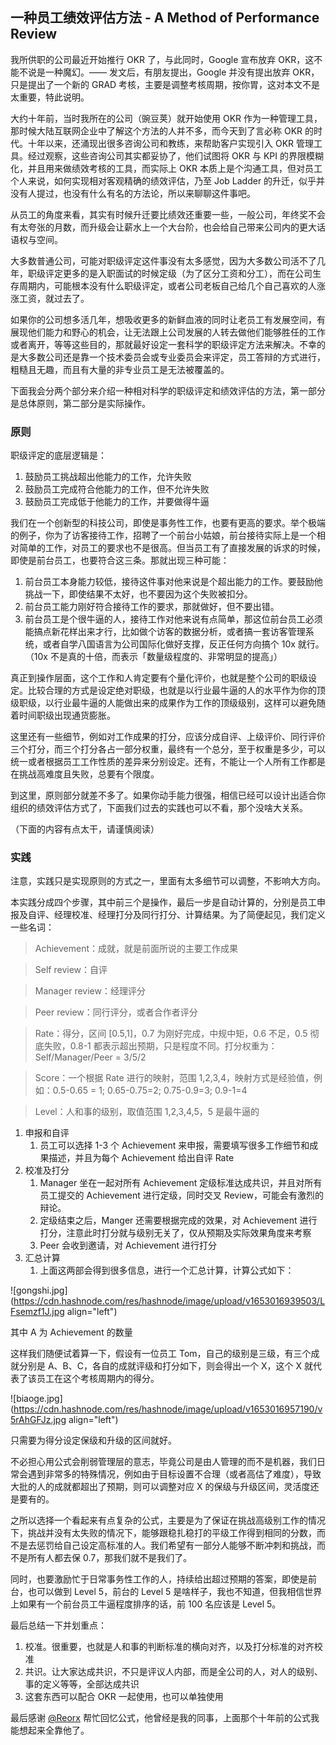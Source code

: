 ## 一种员工绩效评估方法 - A Method of Performance Review

我所供职的公司最近开始推行 OKR 了，与此同时，Google 宣布放弃 OKR，这不能不说是一种魔幻。—— 发文后，有朋友提出，Google 并没有提出放弃 OKR，只是提出了一个新的 GRAD 考核，主要是调整考核周期，按你胃，这对本文不是太重要，特此说明。

大约十年前，当时我所在的公司（豌豆荚）就开始使用 OKR 作为一种管理工具，那时候大陆互联网企业中了解这个方法的人并不多，而今天到了言必称 OKR 的时代。十年以来，还涌现出很多咨询公司和教练，来帮助客户实现引入 OKR 管理工具。经过观察，这些咨询公司其实都妥协了，他们试图将 OKR 与 KPI 的界限模糊化，并且用来做绩效考核的工具，而实际上 OKR 本质上是个沟通工具，但对员工个人来说，如何实现相对客观精确的绩效评估，乃至 Job Ladder 的升迁，似乎并没有人提过，也没有什么有名的方法论，所以来聊聊这件事吧。

从员工的角度来看，其实有时候升迁要比绩效还重要一些，一般公司，年终奖不会有太夸张的月数，而升级会让薪水上一个大台阶，也会给自己带来公司内的更大话语权与空间。

大多数普通公司，可能对职级评定这件事没有太多感觉，因为大多数公司活不了几年，职级评定更多的是入职面试的时候定级（为了区分工资和分工），而在公司生存周期内，可能根本没有什么职级评定，或者公司老板自己给几个自己喜欢的人涨涨工资，就过去了。

如果你的公司想多活几年，想吸收更多的新鲜血液的同时让老员工有发展空间，有展现他们能力和野心的机会，让无法跟上公司发展的人转去做他们能够胜任的工作或者离开，等等这些目的，那就最好设定一套科学的职级评定方法来解决。不幸的是大多数公司还是靠一个技术委员会或专业委员会来评定，员工答辩的方式进行，粗糙且无趣，而且有大量的非专业员工是无法被覆盖的。

下面我会分两个部分来介绍一种相对科学的职级评定和绩效评估的方法，第一部分是总体原则，第二部分是实际操作。

### 原则

职级评定的底层逻辑是：

1. 鼓励员工挑战超出他能力的工作，允许失败
2. 鼓励员工完成符合他能力的工作，但不允许失败
3. 鼓励员工完成低于他能力的工作，并要做得牛逼

我们在一个创新型的科技公司，即使是事务性工作，也要有更高的要求。举个极端的例子，你为了访客接待工作，招聘了一个前台小姑娘，前台接待实际上是一个相对简单的工作，对员工的要求也不是很高。但当员工有了直接发展的诉求的时候，即使是前台员工，也要符合这三条。那就出现三种可能：

1. 前台员工本身能力较低，接待这件事对他来说是个超出能力的工作。要鼓励他挑战一下，即使结果不太好，也不要因为这个失败被扣分。
2. 前台员工能力刚好符合接待工作的要求，那就做好，但不要出错。
3. 前台员工是个很牛逼的人，接待工作对他来说有点简单，那这位前台员工必须能搞点新花样出来才行，比如做个访客的数据分析，或者搞一套访客管理系统，或者自学八国语言为公司国际化做好支撑，反正任何方向搞个 10x 就行。（10x 不是真的十倍，而表示「数量级程度的、非常明显的提高」）

真正到操作层面，这个工作和人肯定要有个量化评价，也就是整个公司的职级设定。比较合理的方式是设定绝对职级，也就是以行业最牛逼的人的水平作为你的顶级职级，以行业最牛逼的人能做出来的成果作为工作的顶级级别，这样可以避免随着时间职级出现通货膨胀。

这里还有一些细节，例如对工作成果的打分，应该分成自评、上级评价、同行评价三个打分，而三个打分各占一部分权重，最终有一个总分，至于权重是多少，可以统一或者根据员工工作性质的差异来分别设定。还有，不能让一个人所有工作都是在挑战高难度且失败，总要有个限度。

到这里，原则部分就差不多了。如果你动手能力很强，相信已经可以设计出适合你组织的绩效评估方式了，下面我们过去的实践也可以不看，那个没啥大关系。

（下面的内容有点太干，请谨慎阅读）

### 实践

注意，实践只是实现原则的方式之一，里面有太多细节可以调整，不影响大方向。

本实践分成四个步骤，其中前三个是操作，最后一步是自动计算的，分别是员工申报及自评、经理校准、经理打分及同行打分、计算结果。为了简便起见，我们定义一些名词：

> Achievement：成就，就是前面所说的主要工作成果

> Self review：自评

> Manager review：经理评分

> Peer review：同行评分，或者合作者评分

> Rate：得分，区间 [0.5,1]，0.7 为刚好完成，中规中矩，0.6 不足，0.5 彻底失败，0.8-1 都表示超出预期，只是程度不同。打分权重为：Self/Manager/Peer = 3/5/2

> Score：一个根据 Rate 进行的映射，范围 1,2,3,4，映射方式是经验值，例如：0.5-0.65 = 1; 0.65-0.75=2; 0.75-0.9=3; 0.9-1=4

> Level：人和事的级别，取值范围 1,2,3,4,5，5 是最牛逼的

1. 申报和自评
    1. 员工可以选择 1-3 个 Achievement 来申报，需要填写很多工作细节和成果描述，并且为每个 Achievement 给出自评 Rate
2. 校准及打分
    1. Manager 坐在一起对所有 Achievement 定级标准达成共识，并且对所有员工提交的 Achievement 进行定级，同时交叉 Review，可能会有激烈的辩论。
    2. 定级结束之后，Manger 还需要根据完成的效果，对 Achievement 进行打分，注意此时打分就与级别无关了，仅从预期及实际效果角度来考察
    3. Peer 会收到邀请，对 Achievement 进行打分
3. 汇总计算
    1. 上面这两部会得到很多信息，进行一个汇总计算，计算公式如下：

![gongshi.jpg](https://cdn.hashnode.com/res/hashnode/image/upload/v1653016939503/LFsemzf1J.jpg align="left")

其中 A 为 Achievement 的数量

这样我们随便试着算一下，假设有一位员工 Tom，自己的级别是三级，有三个成就分别是 A、B、C，各自的成就评级和打分如下，则会得出一个 X，这个 X 就代表了该员工在这个考核周期内的得分。


![biaoge.jpg](https://cdn.hashnode.com/res/hashnode/image/upload/v1653016957190/v5rAhGFJz.jpg align="left")

只需要为得分设定保级和升级的区间就好。

不必担心用公式会削弱管理层的意志，毕竟公司是由人管理的而不是机器，我们日常会遇到非常多的特殊情况，例如由于目标设置不合理（或者高估了难度），导致大批的人的成就都超出了预期，则可以调整对应 X 的保级与升级区间，灵活度还是要有的。

之所以选择一个看起来有点复杂的公式，主要是为了保证在挑战高级别工作的情况下，挑战并没有太失败的情况下，能够跟稳扎稳打的平级工作得到相同的分数，而不是去惩罚给自己设定高标准的人。我们希望有一部分人能够不断冲刺和挑战，而不是所有人都去保 0.7，那我们就不是我们了。

同时，也要激励忙于日常事务性工作的人，持续给出超过预期的答案，即使是前台，也可以做到 Level 5，前台的 Level 5 是啥样子，我也不知道，但我相信世界上如果有一个前台员工牛逼程度排序的话，前 100 名应该是 Level 5。

最后总结一下并划重点：
1. 校准。很重要，也就是人和事的判断标准的横向对齐，以及打分标准的对齐校准
2. 共识。让大家达成共识，不只是评议人内部，而是全公司的人，对人的级别、事的定义等等，全部达成共识
3. 这套东西可以配合 OKR 一起使用，也可以单独使用

最后感谢 [@Reorx](https://reorx.com) 帮忙回忆公式，他曾经是我的同事，上面那个十年前的公式我能想起来全靠他了。


















